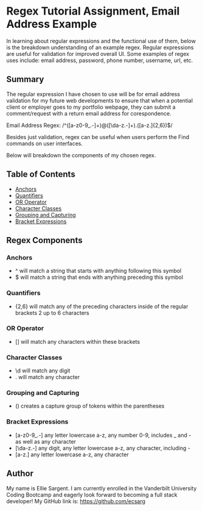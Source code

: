 # Regex Tutorial Assignment, Email Address Example

In learning about regular expressions and the functional use of them, below is the breakdown understanding of an example regex. Regular expressions are useful for validation for improved overall UI. Some examples of regex uses include: email address, password, phone number, username, url, etc.

## Summary

The regular expression I have chosen to use will be for email address validation for my future web developments to ensure that when a potential client or employer goes to my portfolio webpage, they can submit a comment/request with a return email address for corespondence.

Email Address Regex: /^([a-z0-9_\.-]+)@([\da-z\.-]+)\.([a-z\.]{2,6})$/

Besides just validation, regex can be useful when users perform the Find commands on user interfaces. 

Below will breakdown the components of my chosen regex.

## Table of Contents

- [Anchors](#anchors)
- [Quantifiers](#quantifiers)
- [OR Operator](#or-operator)
- [Character Classes](#character-classes)
- [Grouping and Capturing](#grouping-and-capturing)
- [Bracket Expressions](#bracket-expressions)

## Regex Components

### Anchors

- ^ will match a string that starts with anything following this symbol
- $ will match a string that ends with anything preceding this symbol

### Quantifiers

- {2,6} will match any of the preceding characters inside of the regular brackets 2 up to 6 characters 

### OR Operator

- [] will match any characters within these brackets

### Character Classes

- \d will match any digit
- \. will match any character

### Grouping and Capturing

- () creates a capture group of tokens within the parentheses

### Bracket Expressions

- [a-z0-9_\.-] any letter lowercase a-z, any number 0-9, includes _ and - as well as any character
- [\da-z\.-] any digit, any letter lowercase a-z, any character, including -
- [a-z\.] any letter lowercase a-z, any character

## Author

My name is Ellie Sargent. I am currently enrolled in the Vanderbilt University Coding Bootcamp and eagerly look forward to becoming a full stack developer! My GitHub link is: https://github.com/ecsarg
